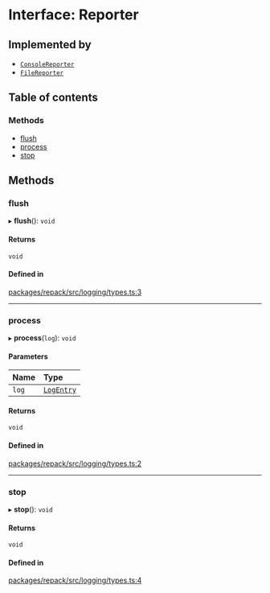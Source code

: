 # Interface: Reporter

## Implemented by

- [`ConsoleReporter`](../classes/ConsoleReporter.md)
- [`FileReporter`](../classes/FileReporter.md)

## Table of contents

### Methods

- [flush](Reporter.md#flush)
- [process](Reporter.md#process)
- [stop](Reporter.md#stop)

## Methods

### flush

▸ **flush**(): `void`

#### Returns

`void`

#### Defined in

[packages/repack/src/logging/types.ts:3](https://github.com/callstack/repack/blob/1d9a1bb/packages/repack/src/logging/types.ts#L3)

___

### process

▸ **process**(`log`): `void`

#### Parameters

| Name | Type |
| :------ | :------ |
| `log` | [`LogEntry`](LogEntry.md) |

#### Returns

`void`

#### Defined in

[packages/repack/src/logging/types.ts:2](https://github.com/callstack/repack/blob/1d9a1bb/packages/repack/src/logging/types.ts#L2)

___

### stop

▸ **stop**(): `void`

#### Returns

`void`

#### Defined in

[packages/repack/src/logging/types.ts:4](https://github.com/callstack/repack/blob/1d9a1bb/packages/repack/src/logging/types.ts#L4)
